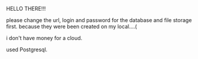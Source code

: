 HELLO THERE!!!

please change the url, login and password for the database and  file storage first.
because they were been created on my local....( 

i don't have money for a cloud.

used Postgresql.
